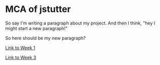 # MCA of jstutter

So say I'm writing a paragraph about my project. And then I think, "hey I might start a new paragraph!"

So here should be my new paragraph?

[Link to Week 1](answers/week1)

[Link to Week 3](answers/week3)
